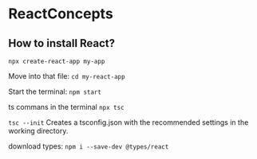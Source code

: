 # ReactConcepts

## How to install React?
`npx create-react-app my-app` 

Move into that file:
`cd my-react-app`

Start the terminal:
`npm start`


ts commans in the terminal
`npx tsc`

`tsc --init`
  Creates a tsconfig.json with the recommended settings in the working directory.

  download types:
  `npm i --save-dev @types/react`
